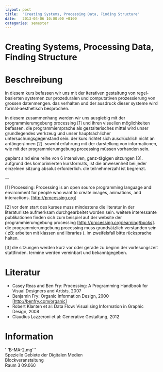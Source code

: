 ```yaml
---
layout: post
title:  "Creating Systems, Processing Data, Finding Structure"
date:   2013-04-06 10:00:00 +0100
categories: semester
---
```


# Creating Systems, Processing Data, Finding Structure

# Beschreibung
in diesem kurs befassen wir uns mit der iterativen gestaltung von regel-basierten systemen zur prozeduralen und computativen prozessierung von grossen datenmengen. das verhalten und der ausdruck dieser systeme wird formal-aesthetisch besprochen.

in diesem zusammenhang werden wir uns ausgiebig mit der programmierumgebung processing [1] und ihren visuellen möglichkeiten befassen. die programmiersprache als gestalterisches mittel wird unser grundlegendes werkzeug und unser hauptsächlicher untersuchungsgegenstand sein. der kurs richtet sich ausdrücklich nicht an anfänger/innen [2]. sowohl erfahrung mit der darstellung von informationen, wie mit der programmierumgebung processing müssen vorhanden sein.

geplant sind eine reihe von 6 intensiven, ganz-tägigen sitzungen [3]. aufgrund des komprimierten kursformats, ist die anwesenheit bei jeder einzelnen sitzung absolut erforderlich. die teilnehmerzahl ist begrenzt.

--

[1] Processing: Processing is an open source programming language and environment for people who want to create images, animations, and interactions. [http://processing.org]

[2] vor dem start des kurses muss mindestens die literatur in der literaturliste aufmerksam durchgearbeitet worden sein. weitere interessante publikationen finden sich zum beispiel auf der website der programmierumgebung processing [http://processing.org/learning/books]. die programmierumgebung processing muss grundsätzlich verstanden sein ( zB: arbeiten mit klassen und libraries ). im zweifelsfall bitte rücksprache halten.

[3] die sitzungen werden kurz vor oder gerade zu beginn der vorlesungszeit stattfinden. termine werden vereinbart und bekanntgegeben.


# Literatur
* Casey Reas and Ben Fry: Processing: A Programming Handbook for Visual Designers and Artists, 2007
* Benjamin Fry: Organic Information Design, 2000 [http://benfry.com/organic]
* Robert Klanten et al: Data Flow: Visualising Information in Graphic Design, 2008
* Claudius Lazzeroni et al: Generative Gestaltung, 2012


# Information
'''B-MA-2.mg'''<br/>
Spezielle Gebiete der Digitalen Medien<br/>
Blockveranstaltung<br/>
Raum 3 09.060


